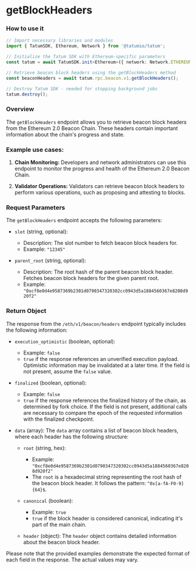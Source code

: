 # getBlockHeaders

### How to use it 

```typescript
// Import necessary libraries and modules
import { TatumSDK, Ethereum, Network } from '@tatumio/tatum';

// Initialize the Tatum SDK with Ethereum-specific parameters
const tatum = await TatumSDK.init<Ethereum>({ network: Network.ETHEREUM_HOLESKY });

// Retrieve beacon block headers using the getBlockHeaders method
const beaconHeaders = await tatum.rpc.beacon.v1.getBlockHeaders();

// Destroy Tatum SDK - needed for stopping background jobs
tatum.destroy();
```

### Overview

The `getBlockHeaders` endpoint allows you to retrieve beacon block headers from the Ethereum 2.0 Beacon Chain. These headers contain important information about the chain's progress and state.

### Example use cases:

1. **Chain Monitoring:** 
   Developers and network administrators can use this endpoint to monitor the progress and health of the Ethereum 2.0 Beacon Chain.

2. **Validator Operations:** 
   Validators can retrieve beacon block headers to perform various operations, such as proposing and attesting to blocks.

### Request Parameters

The `getBlockHeaders` endpoint accepts the following parameters:

- `slot` (string, optional):
  - Description: The slot number to fetch beacon block headers for.
  - Example: `"12345"`

- `parent_root` (string, optional):
  - Description: The root hash of the parent beacon block header. Fetches beacon block headers for the given parent root.
  - Example: `"0xcf8e0d4e9587369b2301d0790347320302cc0943d5a1884560367e8208d920f2"`

### Return Object

The response from the `/eth/v1/beacon/headers` endpoint typically includes the following information:

- `execution_optimistic` (boolean, optional):
  - Example: `false`
  - `true` if the response references an unverified execution payload. Optimistic information may be invalidated at a later time. If the field is not present, assume the `false` value.

- `finalized` (boolean, optional):
  - Example: `false`
  - `true` if the response references the finalized history of the chain, as determined by fork choice. If the field is not present, additional calls are necessary to compare the epoch of the requested information with the finalized checkpoint.

- `data` (array):
  The `data` array contains a list of beacon block headers, where each header has the following structure:

  - `root` (string, hex):
    - Example: `"0xcf8e0d4e9587369b2301d0790347320302cc0943d5a1884560367e8208d920f2"`
    - The `root` is a hexadecimal string representing the root hash of the beacon block header. It follows the pattern: `^0x[a-fA-F0-9]{64}$`.

  - `canonical` (boolean):
    - Example: `true`
    - `true` if the block header is considered canonical, indicating it's part of the main chain.

  - `header` (object):
    The `header` object contains detailed information about the beacon block header.

Please note that the provided examples demonstrate the expected format of each field in the response. The actual values may vary.

